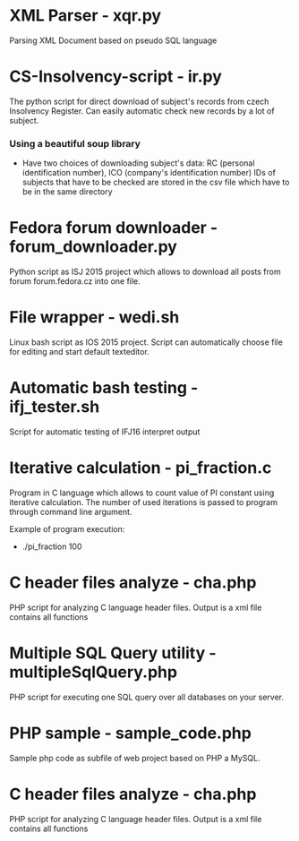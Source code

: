 # XML Parser - xqr.py
Parsing XML Document based on pseudo SQL language

# CS-Insolvency-script - ir.py
The python script for direct download of subject's records from czech Insolvency Register. Can easily automatic check new records by a lot of subject.

### Using a beautiful soup library
- Have two choices of downloading subject's data: RC (personal identification number), ICO (company's identification number) IDs of subjects that have to be checked are stored in the csv file which have to be in the same directory

# Fedora forum downloader - forum_downloader.py
Python script as ISJ 2015 project which allows to download all posts from forum forum.fedora.cz into one file.

# File wrapper - wedi.sh
Linux bash script as IOS 2015 project. Script can automatically choose file for editing and start default texteditor.

# Automatic bash testing - ifj_tester.sh
Script for automatic testing of IFJ16 interpret output

# Iterative calculation - pi_fraction.c
Program in C language which allows to count value of PI constant using iterative calculation. The number of used iterations is passed to program through command line argument.

Example of program execution:
  - ./pi_fraction 100

# C header files analyze - cha.php
PHP script for analyzing C language header files. Output is a xml file contains all functions

# Multiple SQL Query utility - multipleSqlQuery.php
PHP script for executing one SQL query over all databases on your server.

# PHP sample - sample_code.php
Sample php code as subfile of web project based on PHP a MySQL.

# C header files analyze - cha.php
PHP script for analyzing C language header files. Output is a xml file contains all functions

